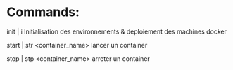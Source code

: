 # Commands: 

init | i Initialisation des environnements & deploiement des machines docker 

start | str <container_name>  lancer un container 

stop | stp <container_name>   arreter un container 
